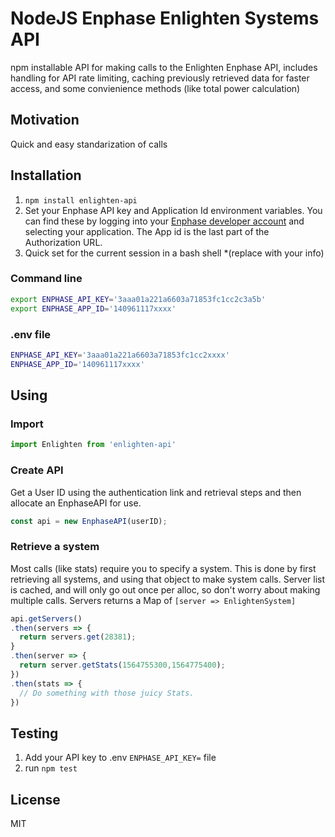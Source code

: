 # NodeJS Enphase Enlighten Systems API

npm installable API for making calls to the Enlighten Enphase API, includes handling for API rate limiting, caching previously retrieved data for faster access, and some convienience methods (like total power calculation)

## Motivation

Quick and easy standarization of calls

## Installation

1. `npm install enlighten-api`
1. Set your Enphase API key and Application Id environment variables. You can find these by logging into your [Enphase developer account](https://developer.enphase.com/admin/applications) and selecting your application. The App id is the last part of the Authorization URL.
1. Quick set for the current session in a bash shell *(replace with your info)

### Command line

```bash
export ENPHASE_API_KEY='3aaa01a221a6603a71853fc1cc2c3a5b'
export ENPHASE_APP_ID='140961117xxxx'
```

### .env file

```bash
ENPHASE_API_KEY='3aaa01a221a6603a71853fc1cc2xxxx'
ENPHASE_APP_ID='140961117xxxx'
```

## Using

### Import
```javascript
import Enlighten from 'enlighten-api'
```

### Create API

Get a User ID using the authentication link and retrieval steps and then allocate an EnphaseAPI for use.

```javascript
const api = new EnphaseAPI(userID);
```

### Retrieve a system

Most calls (like stats) require you to specify a system.  This is done by first retrieving all systems, and using that object to make system calls.  Server list is cached, and will only go out once per alloc, so don't worry about making multiple calls.  Servers returns a Map of `[server => EnlightenSystem]`

```javascript
api.getServers()
.then(servers => {
  return servers.get(28381);
}
.then(server => {
  return server.getStats(1564755300,1564775400);
})
.then(stats => {
  // Do something with those juicy Stats.
})
```

## Testing

1. Add your API key to .env `ENPHASE_API_KEY=` file
1. run `npm test`

## License

MIT